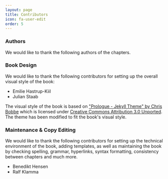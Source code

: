 ```yaml
---
layout: page
title: Contributors
icon: fa-user-edit
order: 5
---
```


### Authors

We would like to thank the following authors of the chapters.


### Book Design

We would like to thank the following contributors for setting up the overall visual style of the book:
- Emilie Hastrup-Kiil
- Julian Staab

The visual style of the book is based on ["Prologue - Jekyll Theme" by Chris Bobbe](https://github.com/chrisbobbe/jekyll-theme-prologue) which is licensed under [Creative Commons Attribution 3.0 Unported](https://github.com/chrisbobbe/jekyll-theme-prologue/blob/master/LICENSE.md).
The theme has been modified to fit the book's visual style.

### Maintenance & Copy Editing

We would like to thank the following contributors for setting up the technical environment of the book, adding templates, as well as maintaining the book by checking spelling, grammar, hyperlinks, syntax formatting, consistency between chapters and much more.

- Benedikt Hensen
- Ralf Klamma
